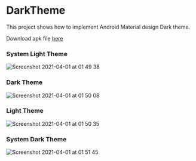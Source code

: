 # DarkTheme
This project shows how to implement Android Material design Dark theme.

Download apk file [here](https://github.com/Kakyire/DarkTheme/raw/master/Dark%20Theme.apk)

### System Light Theme
![Screenshot 2021-04-01 at 01 49 38](https://user-images.githubusercontent.com/47930771/113232439-a5393a80-928c-11eb-86bf-b593daf5b4df.png)

### Dark Theme
![Screenshot 2021-04-01 at 01 50 08](https://user-images.githubusercontent.com/47930771/113232446-a702fe00-928c-11eb-8342-36be394d504e.png)

### Light Theme
![Screenshot 2021-04-01 at 01 50 35](https://user-images.githubusercontent.com/47930771/113232450-a79b9480-928c-11eb-8fec-c75b6b41b143.png)

### System Dark Theme
![Screenshot 2021-04-01 at 01 51 45](https://user-images.githubusercontent.com/47930771/113232452-a8ccc180-928c-11eb-840c-cbf363926389.png)
